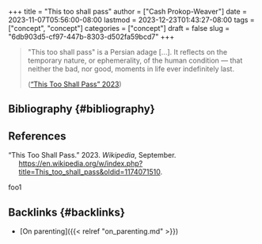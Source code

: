 +++
title = "This too shall pass"
author = ["Cash Prokop-Weaver"]
date = 2023-11-07T05:56:00-08:00
lastmod = 2023-12-23T01:43:27-08:00
tags = ["concept", "concept"]
categories = ["concept"]
draft = false
slug = "6db903d5-cf97-447b-8303-d502fa59bcd7"
+++

> "This too shall pass" is a Persian adage [...]. It reflects on the temporary nature, or ephemerality, of the human condition — that neither the bad, nor good, moments in life ever indefinitely last.
>
> (<a href="#citeproc_bib_item_1">“This Too Shall Pass” 2023</a>)


## Bibliography {#bibliography}

## References

<style>.csl-entry{text-indent: -1.5em; margin-left: 1.5em;}</style><div class="csl-bib-body">
  <div class="csl-entry"><a id="citeproc_bib_item_1"></a>“This Too Shall Pass.” 2023. <i>Wikipedia</i>, September. <a href="https://en.wikipedia.org/w/index.php?title=This_too_shall_pass&oldid=1174071510">https://en.wikipedia.org/w/index.php?title=This_too_shall_pass&#38;oldid=1174071510</a>.</div>
</div>

foo1


## Backlinks {#backlinks}

-   [On parenting]({{< relref "on_parenting.md" >}})
